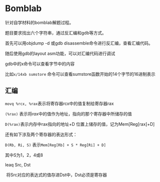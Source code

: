 # Bomblab

针对自学材料的bomblab解题过程。

题目要求找出六个字符串，通过反汇编和gdb等方式。

首先可以用objdump -d 或gdb disassemble命令进行反汇编，查看汇编代码。

随后使用gdb的layout asm功能，可以对汇编代码进行调试

gdb中的x命令可以查看字节中的内容

比如`x/14xb sumstore` 命令可以查看sumstore函数开始的14个字节的16进制表示

## 汇编

`movq %rcx, %rax`表示将寄存器rcx中的值复制给寄存器rax

`(%rax)` 表示将$rax$中的值作为地址，指向的那个寄存器中所储存的值

`D(%rax)`表示内存中rax指向的地址+D 位置上储存的值，记为Mem[Reg[rax]+D]

还有如下涉及两个寄存器的表达形式：

`D(Rb, Ri, S)` 表示`Mem[Reg[Rb] + S * Reg[Ri] + D]`

其中S为1，2，4或8

leaq Src, Dst

​	将Src对应的表达式的值存进Dst中，Dst必须是寄存器

​	